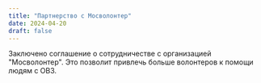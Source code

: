 ```yaml
---
title: "Партнерство с Мосволонтер"
date: 2024-04-20
draft: false
---
```


Заключено соглашение о сотрудничестве с организацией "Мосволонтер". Это позволит привлечь больше волонтеров к помощи людям с ОВЗ.